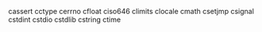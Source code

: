 cassert
cctype
cerrno
cfloat
ciso646
climits
clocale
cmath
csetjmp
csignal
cstdint
cstdio
cstdlib
cstring
ctime